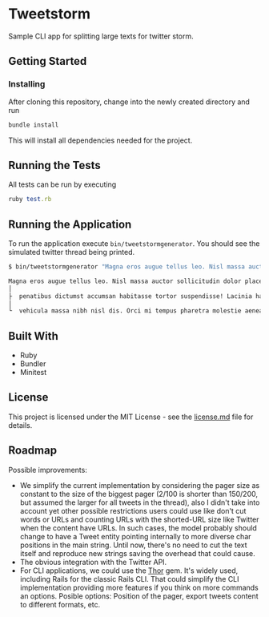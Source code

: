 # Tweetstorm

Sample CLI app for splitting large texts for twitter storm.

## Getting Started

### Installing

After cloning this repository, change into the newly created directory and run

```ruby
bundle install
```

This will install all dependencies needed for the project.

## Running the Tests

All tests can be run by executing

```ruby
ruby test.rb
```

## Running the Application

To run the application execute `bin/tweetstormgenerator`.
You should see the simulated twitter thread being printed.

```bash
$ bin/tweetstormgenerator "Magna eros augue tellus leo. Nisl massa auctor sollicitudin dolor placerat aptent consectetur aliquet massa pulvinar. Accumsan, ultrices penatibus dictumst accumsan habitasse tortor suspendisse! Lacinia habitant imperdiet augue lacinia taciti netus. Ante arcu ridiculus mi vehicula massa nibh nisl dis. Orci mi tempus pharetra molestie aenean magna venenatis aenean turpis. Convallis vehicula rhoncus."

Magna eros augue tellus leo. Nisl massa auctor sollicitudin dolor placerat aptent consectetur aliquet massa pulvinar. Accumsan, ultrices 1/3  
│
├  penatibus dictumst accumsan habitasse tortor suspendisse! Lacinia habitant imperdiet augue lacinia taciti netus. Ante arcu ridiculus mi 2/3
│
└  vehicula massa nibh nisl dis. Orci mi tempus pharetra molestie aenean magna venenatis aenean turpis. Convallis vehicula rhoncus. 3/3
```

## Built With

- Ruby
- Bundler
- Minitest

## License

This project is licensed under the MIT License - see the [license.md](license.md) file for details.

## Roadmap 

Possible improvements:

- We simplify the current implementation by considering the pager size as constant to the size of the biggest pager (2/100 is shorter than 150/200, but assumed the larger for all tweets in the thread), also I didn't take into account yet other possible restrictions users could use like don't cut words or URLs and counting URLs with the shorted-URL size like Twitter when the content have URLs. In such cases, the model probably should change to have a Tweet entity pointing internally to more diverse char positions in the main string. Until now, there's no need to cut the text itself and reproduce new strings saving the overhead that could cause.
- The obvious integration with the Twitter API.
- For CLI applications, we could use the [Thor](https://github.com/rails/thor) gem. It's widely used, including Rails for the classic Rails CLI. That could simplify the CLI implementation providing more features if you think on more commands an options. Posible options: Position of the pager, export tweets content to different formats, etc. 

